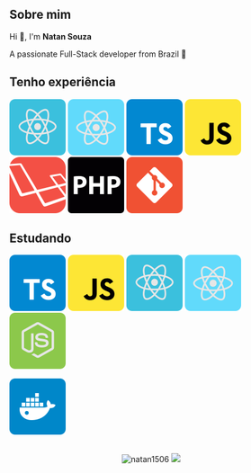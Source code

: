 
## Sobre mim
Hi 👋, I'm **Natan Souza**

A passionate Full-Stack developer from Brazil 🚀

## Tenho experiência
![ReactJS](./icons/reactjs.svg)
![React Native](./icons/react-native.svg)
![TypeScript](./icons/typescript.svg)
![JavaScript](./icons/javascript.svg)
![Laravel](./icons/laravel.svg)
![Php](./icons/php.svg)
![Git](./icons/git.svg)

## Estudando
<!-- ![Next.js](./icons/nextjs.svg) -->
![TypeScript](./icons/typescript.svg)
![JavaScript](./icons/javascript.svg)
![ReactJS](./icons/reactjs.svg)
![React Native](./icons/react-native.svg)
![Node.js](./icons/node.svg)
<!-- ![Socket.io](./icons/socket-io.svg) -->
![Docker](./icons/docker.svg)

<p align="center" style="margin-top: 30px">
  <img src="https://github-readme-stats.vercel.app/api?username=natan1506&show_icons=true&theme=tokyonight&count_private=true&hide=issues&card_width=500" alt="natan1506">
  <img src="https://github-readme-streak-stats.herokuapp.com?user=natan1506&theme=blueberry&date_format=M%20j%5B%2C%20Y%5D)](https://git.io/streak-stats">
</p>

<!-- <p align="center">
<a href="https://fb.com/natan souza" target="blank"><img align="center" src="https://cdn.jsdelivr.net/npm/simple-icons@3.0.1/icons/facebook.svg" alt="natan souza" height="20" width="20" /></a>
<a href="https://instagram.com/naatansouza" target="blank"><img align="center" src="https://cdn.jsdelivr.net/npm/simple-icons@3.0.1/icons/instagram.svg" alt="naatansouza" height="20" width="20" /></a>
</p> -->
